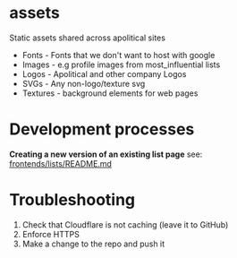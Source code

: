 # assets
Static assets shared across apolitical sites

- Fonts - Fonts that we don't want to host with google
- Images - e.g profile images from most_influential lists
- Logos - Apolitical and other company Logos
- SVGs - Any non-logo/texture svg
- Textures - background elements for web pages

# Development processes
**Creating a new version of an existing list page**
see: [frontends/lists/README.md](https://gitlab.com/apolitical/frontends/lists/blob/master/README.md)

# Troubleshooting

1. Check that Cloudflare is not caching (leave it to GitHub)
2. Enforce HTTPS
3. Make a change to the repo and push it

